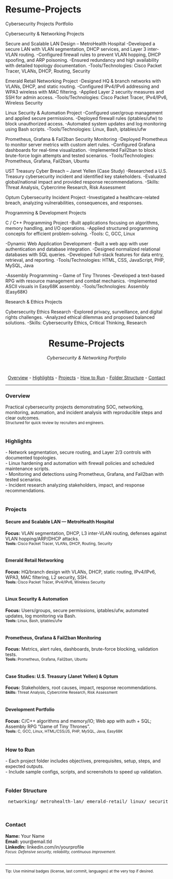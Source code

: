 # Resume-Projects
Cybersecurity Projects Portfolio




Cybersecurity & Networking Projects

Secure and Scalable LAN Design – MetroHealth Hospital
-Developed a secure LAN with VLAN segmentation, DHCP services, and Layer 3 inter-VLAN routing.
-Configured firewall rules to prevent VLAN hopping, DHCP spoofing, and ARP poisoning.
-Ensured redundancy and high availability with detailed topology documentation.
-Tools/Technologies: Cisco Packet Tracer, VLANs, DHCP, Routing, Security

Emerald Retail Networking Project
-Designed HQ & branch networks with VLANs, DHCP, and static routing.
-Configured IPv4/IPv6 addressing and WPA3 wireless with MAC filtering.
-Applied Layer 2 security measures and SSH for admin access.
-Tools/Technologies: Cisco Packet Tracer, IPv4/IPv6, Wireless Security

Linux Security & Automation Project
-Configured user/group management and applied secure permissions.
-Deployed firewall rules (iptables/ufw) to block unauthorized access.
-Automated system updates and log monitoring using Bash scripts.
-Tools/Technologies: Linux, Bash, iptables/ufw

Prometheus, Grafana & Fail2ban Security Monitoring
-Deployed Prometheus to monitor server metrics with custom alert rules.
-Configured Grafana dashboards for real-time visualization.
-Implemented Fail2ban to block brute-force login attempts and tested scenarios.
-Tools/Technologies: Prometheus, Grafana, Fail2ban, Ubuntu

UST Treasury Cyber Breach – Janet Yellen (Case Study)
-Researched a U.S. Treasury cybersecurity incident and identified key stakeholders.
-Evaluated global/national impact and provided response recommendations.
-Skills: Threat Analysis, Cybercrime Research, Risk Assessment

Optum Cybersecurity Incident Project
-Investigated a healthcare-related breach, analyzing vulnerabilities, consequences, and responses.





Programming & Development Projects


C / C++ Programming Project
-Built applications focusing on algorithms, memory handling, and I/O operations.
-Applied structured programming concepts for efficient problem-solving.
-Tools: C, GCC, Linux

-Dynamic Web Application Development
-Built a web app with user authentication and database integration.
-Designed normalized relational databases with SQL queries.
-Developed full-stack features for data entry, retrieval, and reporting.
-Tools/Technologies: HTML, CSS, JavaScript, PHP, MySQL, Java

-Assembly Programming – Game of Tiny Thrones
-Developed a text-based RPG with resource management and combat mechanics.
-Implemented ASCII visuals in Easy68K assembly.
-Tools/Technologies: Assembly (Easy68K)





Research & Ethics Projects

Cybersecurity Ethics Research
-Explored privacy, surveillance, and digital rights challenges.
-Analyzed ethical dilemmas and proposed balanced solutions.
-Skills: Cybersecurity Ethics, Critical Thinking, Research









<h1 align="center">Resume-Projects</h1> <p align="center"><em>Cybersecurity & Networking Portfolio</em></p> <br> <p align="center"> <a href="#overview">Overview</a> - <a href="#highlights">Highlights</a> - <a href="#projects">Projects</a> - <a href="#how-to-run">How to Run</a> - <a href="#folder-structure">Folder Structure</a> - <a href="#contact">Contact</a> </p> <hr> <h3 id="overview">Overview</h3> <span>Practical cybersecurity projects demonstrating SOC, networking, monitoring, automation, and incident analysis with reproducible steps and clear outcomes.</span><br> <small>Structured for quick review by recruiters and engineers.</small><br><br> <h3 id="highlights">Highlights</h3> - Network segmentation, secure routing, and Layer 2/3 controls with documented topologies.<br> - Linux hardening and automation with firewall policies and scheduled maintenance scripts.<br> - Monitoring and detections using Prometheus, Grafana, and Fail2ban with tested scenarios.<br> - Incident research analyzing stakeholders, impact, and response recommendations.<br><br> <h3 id="projects">Projects</h3> <h4>Secure and Scalable LAN — MetroHealth Hospital</h4> <span><strong>Focus:</strong> VLAN segmentation, DHCP, L3 inter-VLAN routing, defenses against VLAN hopping/ARP/DHCP attacks.</span><br> <small><strong>Tools:</strong> Cisco Packet Tracer, VLANs, DHCP, Routing, Security</small><br><br> <h4>Emerald Retail Networking</h4> <span><strong>Focus:</strong> HQ/branch design with VLANs, DHCP, static routing, IPv4/IPv6, WPA3, MAC filtering, L2 security, SSH.</span><br> <small><strong>Tools:</strong> Cisco Packet Tracer, IPv4/IPv6, Wireless Security</small><br><br> <h4>Linux Security & Automation</h4> <span><strong>Focus:</strong> Users/groups, secure permissions, iptables/ufw, automated updates, log monitoring via Bash.</span><br> <small><strong>Tools:</strong> Linux, Bash, iptables/ufw</small><br><br> <h4>Prometheus, Grafana & Fail2ban Monitoring</h4> <span><strong>Focus:</strong> Metrics, alert rules, dashboards, brute-force blocking, validation tests.</span><br> <small><strong>Tools:</strong> Prometheus, Grafana, Fail2ban, Ubuntu</small><br><br> <h4>Case Studies: U.S. Treasury (Janet Yellen) & Optum</h4> <span><strong>Focus:</strong> Stakeholders, root causes, impact, response recommendations.</span><br> <small><strong>Skills:</strong> Threat Analysis, Cybercrime Research, Risk Assessment</small><br><br> <h4>Development Portfolio</h4> <span><strong>Focus:</strong> C/C++ algorithms and memory/IO; Web app with auth + SQL; Assembly RPG “Game of Tiny Thrones”.</span><br> <small><strong>Tools:</strong> C, GCC, Linux, HTML/CSS/JS, PHP, MySQL, Java, Easy68K</small><br><br> <h3 id="how-to-run">How to Run</h3> - Each project folder includes objectives, prerequisites, setup, steps, and expected outputs.<br> - Include sample configs, scripts, and screenshots to speed up validation.<br><br> <h3 id="folder-structure">Folder Structure</h3> <pre> networking/ metrohealth-lan/ emerald-retail/ linux/ security-automation/ monitoring/ prom-grafana-fail2ban/ incidents/ treasury-yellen/ optum/ dev/ c-cpp/ webapp/ assembly-tiny-thrones/ </pre> <br> <h3 id="contact">Contact</h3> <span><strong>Name:</strong> Your Name</span><br> <span><strong>Email:</strong> your@email.tld</span><br> <span><strong>LinkedIn:</strong> linkedin.com/in/yourprofile</span><br> <small><em>Focus: Defensive security, reliability, continuous improvement.</em></small><br><br> <hr> <small>Tip: Use minimal badges (license, last commit, languages) at the very top if desired.</small>
